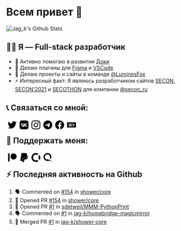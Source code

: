 # Всем привет 👋

<img alt="Jag_k&#39;s Github Stats" height="195" src="https://github-readme-stats.vercel.app/api?username=jag-k&amp;show_icons=true&amp;hide_border=true&amp;theme=dark&amp;count_private=true"/>


## 👨‍💻 Я — Full-stack разработчик

- 🔭 Активно помогаю в развитии [Доки](https://doka.guide)
- 🌱 Делаю плагины для [Figma](https://figma.com) и [VSCode](https://code.visualstudio.com)
- 👯 Делаю проекты и сайты в команде [@LuminesFox](https://github.com/luminesfox)
- ⚡ Интересный факт: Я являюсь разработчиком сайтов [SECON](https://secon.ru), [SECON'2021](https://2021.secon.ru) и [SECOTHON](http://secothon.secon.ru) для компании [@secon_ru](https://github.com/secon_ru)


## 📞 Связаться со мной:

[<img align="left" width="32px" alt="Jag_k | Twitter" src="icons/twitter.svg"/>][twitter]
[<img align="left" width="32px" alt="Jag_k | VK" src="icons/vk.svg"/>][vk]
[<img align="left" width="32px" alt="Jag_k | Instagram" src="icons/instagram.svg"/>][instagram]
[<img align="left" width="32px" alt="Jag_k | Telegram" src="icons/telegram.svg"/>][telegram]
[<img align="left" width="32px" alt="Jag_k | Facebook" src="icons/facebook.svg"/>][facebook]
[<img align="left" width="32px" alt="Jag_k | DEV Profile" src="icons/devdotto.svg"/>][devto]
<br>


## 💸 Поддержать меня:

[<img align="left" width="32px" alt="Jag_k | Patreon" src="icons/patreon.svg"/>][patreon]
[<img align="left" width="32px" alt="Jag_k | PayPal" src="icons/paypal.svg"/>][paypal]
[<img align="left" width="32px" alt="Jag_k | Open Collective" src="icons/opencollective.svg"/>][opencollective]
[<img align="left" width="32px" alt="Jag_k | Qiwi" src="icons/qiwi.svg"/>][qiwi]
<br>


## :zap: Последняя активность на Github
  
<!--START_SECTION:activity-->
1. 🗣 Commented on [#154](https://github.com/shower/core/issues/154) in [shower/core](https://github.com/shower/core)
2. 💪 Opened PR [#154](https://github.com/shower/core/pull/154) in [shower/core](https://github.com/shower/core)
3. 💪 Opened PR [#1](https://github.com/sdetweil/MMM-PythonPrint/pull/1) in [sdetweil/MMM-PythonPrint](https://github.com/sdetweil/MMM-PythonPrint)
4. 🗣 Commented on [#1](https://github.com/jag-k/homebridge-magicmirror/issues/1) in [jag-k/homebridge-magicmirror](https://github.com/jag-k/homebridge-magicmirror)
5. 🎉 Merged PR [#1](https://github.com/jag-k/shower-core/pull/1) in [jag-k/shower-core](https://github.com/jag-k/shower-core)
<!--END_SECTION:activity-->


[website]: https://jagk.ru
[twitter]: https://twitter.com/jag_k_
[instagram]: https://instagram.com/jag_k_
[vk]: https://vk.com/jag_konon
[telegram]: https://telegram.me/jag_k
[facebook]: https://facebook.com/jag.konon
[devto]: https://dev.to/jag_k

[patreon]: https://patreon.com/jag_k
[paypal]: https://paypal.me/jag_k
[opencollective]: https://opencollective.com/jag_k
[qiwi]: https://qiwi.com/n/JAGKONON
